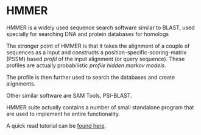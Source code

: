 # HMMER

HMMER is a widely used sequence search software similar to BLAST, used specially
for searching DNA and protein databases for homologs

The stronger point of HMMER is that it takes the alignment of a couple of
sequences as a input and constructs a position-specific-scoring-matrix (PSSM)
based *profil* of the input alignment (or query sequence). These profiles are
actually probabilistic *profile hidden markov models*.

The profile is then further used to search the databases and create alignments.

Other similar software are SAM Tools, PSI-BLAST.

HMMER suite actually contains a number of small standalone program that are used
to implement he entire functionality.

A quick read tutorial can be [found here](http://www.csb.yale.edu/userguides/seq/hmmer/docs/main-expanded.html).
